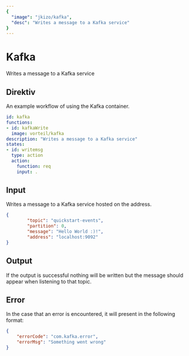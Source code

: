 ```yaml
---
{
  "image": "jkizo/kafka",
  "desc": "Writes a message to a Kafka service"
}
---
```


# Kafka

Writes a message to a Kafka service


## Direktiv

An example workflow of using the Kafka container.

```yaml
id: kafka
functions:
- id: kafkaWrite
  image: vorteil/kafka
description: "Writes a message to a Kafka service"
states:
- id: writemsg
  type: action
  action:
    function: req
    input: .
```

## Input

Writes a message to a Kafka service hosted on the address.

```json
{
        "topic": "quickstart-events",
        "partition": 0,
        "message": "Hello World :)!",
        "address": "localhost:9092"
}
```

## Output

If the output is successful nothing will be written but the message should appear when listening to that topic.

## Error

In the case that an error is encountered, it will present in the following format:

```json
{
    "errorCode": "com.kafka.error",
    "errorMsg": "Something went wrong"
}
```

